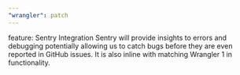 ```yaml
---
"wrangler": patch
---
```


feature: Sentry Integration
Sentry will provide insights to errors and debugging potentially allowing us 
to catch bugs before they are even reported in GitHub issues. It is also inline with matching Wrangler 1 in functionality.
